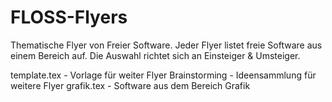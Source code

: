 FLOSS-Flyers
============

Thematische Flyer von Freier Software. Jeder Flyer listet freie Software aus einem Bereich auf.
Die Auswahl richtet sich an Einsteiger & Umsteiger.

template.tex	-	Vorlage für weiter Flyer
Brainstorming	-	Ideensammlung für weitere Flyer
grafik.tex	-	Software aus dem Bereich Grafik
